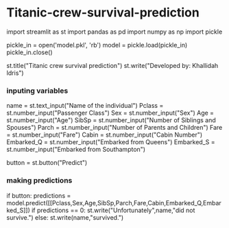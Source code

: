 # Titanic-crew-survival-prediction
import streamlit as st
import pandas as pd
import numpy as np
import pickle


pickle_in = open('model.pkl', 'rb')
model = pickle.load(pickle_in)
pickle_in.close()

st.title("Titanic crew survival prediction")
st.write("Developed by: Khallidah Idris")
### inputing variables

name = st.text_input("Name of the individual") 
Pclass = st.number_input("Passenger Class")
Sex = st.number_input("Sex") 
Age = st.number_input("Age") 
SibSp = st.number_input("Number of Siblings and Spouses") 
Parch = st.number_input("Number of Parents and Children") 
Fare = st.number_input("Fare") 
Cabin = st.number_input("Cabin Number")
Embarked_Q = st.number_input("Embarked from Queens") 
Embarked_S = st.number_input("Embarked from Southampton")

button = st.button("Predict")

### making predictions
if button:
    predictions = model.predict([[Pclass,Sex,Age,SibSp,Parch,Fare,Cabin,Embarked_Q,Embarked_S]])
if predictions == 0:
    st.write("Unfortunately",name,"did not survive.")
else:
    st.write(name,"survived.")
    
